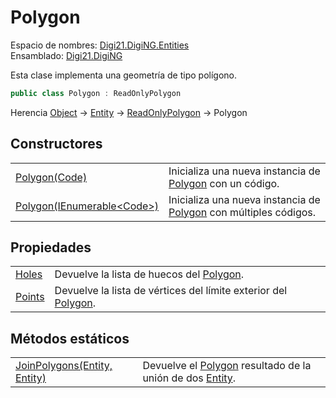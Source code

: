 # Polygon

Espacio de nombres: [Digi21.DigiNG.Entities](../)  
Ensamblado: [Digi21.DigiNG](../../)

Esta clase implementa una geometría de tipo polígono.

```csharp
public class Polygon : ReadOnlyPolygon
```

Herencia [Object](https://docs.microsoft.com/en-us/dotnet/api/system.object?view=net-5.0) → [Entity](../entity/) → [ReadOnlyPolygon](../readonlypolygon/) → Polygon

## Constructores

|  |  |
| :--- | :--- |
| [Polygon\(Code\)](constructores.md#polygon-code) | Inicializa una nueva instancia de [Polygon](./) con un código. |
| [Polygon\(IEnumerable&lt;Code&gt;\)](constructores.md#polygon-ienumerable-less-than-code-greater-than) | Inicializa una nueva instancia de [Polygon](./) con múltiples códigos. |

## Propiedades

|  |  |
| :--- | :--- |
| [Holes](propiedades/holes.md) | Devuelve la lista de huecos del [Polygon](./). |
| [Points](propiedades/points.md) | Devuelve la lista de vértices del límite exterior del [Polygon](./). |

## Métodos estáticos

|  |  |
| :--- | :--- |
| [JoinPolygons\(Entity, Entity\)](metodos-estaticos/joinpolygons.md) | Devuelve el [Polygon](./) resultado de la unión de dos [Entity](../entity/). |

